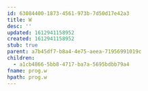```yaml
---
id: 63084400-1873-4561-973b-7d50d17e42a3
title: W
desc: ''
updated: 1612941158952
created: 1612941158952
stub: true
parent: a7b45df7-b8a4-4e75-aeea-71956991019c
children:
  - a1cb4866-5bb8-4717-ba7a-5695bdbb79a4
fname: prog.w
hpath: prog.w
---
```



